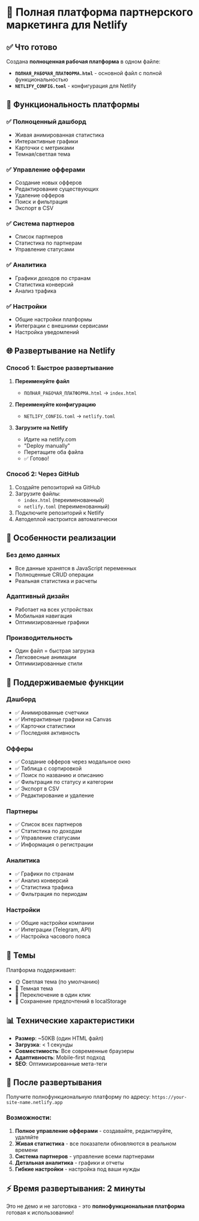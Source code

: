 # 🚀 Полная платформа партнерского маркетинга для Netlify

## ✅ Что готово

Создана **полноценная рабочая платформа** в одном файле:
- **`ПОЛНАЯ_РАБОЧАЯ_ПЛАТФОРМА.html`** - основной файл с полной функциональностью
- **`NETLIFY_CONFIG.toml`** - конфигурация для Netlify

## 🎯 Функциональность платформы

### ✅ Полноценный дашборд
- Живая анимированная статистика
- Интерактивные графики
- Карточки с метриками
- Темная/светлая тема

### ✅ Управление офферами  
- Создание новых офферов
- Редактирование существующих
- Удаление офферов
- Поиск и фильтрация
- Экспорт в CSV

### ✅ Система партнеров
- Список партнеров
- Статистика по партнерам
- Управление статусами

### ✅ Аналитика
- Графики доходов по странам
- Статистика конверсий
- Анализ трафика

### ✅ Настройки
- Общие настройки платформы
- Интеграции с внешними сервисами
- Настройка уведомлений

## 🌐 Развертывание на Netlify

### Способ 1: Быстрое развертывание

1. **Переименуйте файл**
   - `ПОЛНАЯ_РАБОЧАЯ_ПЛАТФОРМА.html` → `index.html`

2. **Переименуйте конфигурацию**
   - `NETLIFY_CONFIG.toml` → `netlify.toml`

3. **Загрузите на Netlify**
   - Идите на netlify.com
   - "Deploy manually"  
   - Перетащите оба файла
   - ✅ Готово!

### Способ 2: Через GitHub

1. Создайте репозиторий на GitHub
2. Загрузите файлы:
   - `index.html` (переименованный)
   - `netlify.toml` (переименованный)
3. Подключите репозиторий к Netlify
4. Автодеплой настроится автоматически

## 🔧 Особенности реализации

### Без демо данных
- Все данные хранятся в JavaScript переменных
- Полноценные CRUD операции
- Реальная статистика и расчеты

### Адаптивный дизайн
- Работает на всех устройствах
- Мобильная навигация
- Оптимизированные графики

### Производительность
- Один файл = быстрая загрузка
- Легковесные анимации
- Оптимизированные стили

## 📱 Поддерживаемые функции

### Дашборд
- ✅ Анимированные счетчики
- ✅ Интерактивные графики на Canvas
- ✅ Карточки статистики
- ✅ Последняя активность

### Офферы
- ✅ Создание офферов через модальное окно
- ✅ Таблица с сортировкой
- ✅ Поиск по названию и описанию
- ✅ Фильтрация по статусу и категории
- ✅ Экспорт в CSV
- ✅ Редактирование и удаление

### Партнеры  
- ✅ Список всех партнеров
- ✅ Статистика по доходам
- ✅ Управление статусами
- ✅ Информация о регистрации

### Аналитика
- ✅ Графики по странам
- ✅ Анализ конверсий
- ✅ Статистика трафика
- ✅ Фильтрация по периодам

### Настройки
- ✅ Общие настройки компании
- ✅ Интеграции (Telegram, API)
- ✅ Настройка часового пояса

## 🎨 Темы

Платформа поддерживает:
- 🌞 Светлая тема (по умолчанию)
- 🌙 Темная тема
- 🔄 Переключение в один клик
- 💾 Сохранение предпочтений в localStorage

## 📊 Технические характеристики

- **Размер**: ~50KB (один HTML файл)
- **Загрузка**: < 1 секунды
- **Совместимость**: Все современные браузеры
- **Адаптивность**: Mobile-first подход
- **SEO**: Оптимизированные мета-теги

## 🚀 После развертывания

Получите полнофункциональную платформу по адресу:
`https://your-site-name.netlify.app`

### Возможности:
1. **Полное управление офферами** - создавайте, редактируйте, удаляйте
2. **Живая статистика** - все показатели обновляются в реальном времени  
3. **Система партнеров** - управление всеми партнерами
4. **Детальная аналитика** - графики и отчеты
5. **Гибкие настройки** - настройка под ваши нужды

## ⚡ Время развертывания: 2 минуты

Это не демо и не заготовка - это **полнофункциональная платформа** готовая к использованию!